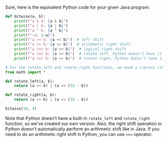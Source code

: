 Sure, here is the equivalent Python code for your given Java program:

```python
def bitwise(a, b):
    print(f"a & b: {a & b}")
    print(f"a | b: {a | b}")
    print(f"a ^ b: {a ^ b}")
    print(f"~a: {~a}")
    print(f"a << b: {a << b}")  # left shift
    print(f"a >> b: {a >> b}")  # arithmetic right shift
    print(f"a >>> b: {a >> b}")  # logical right shift
    print(f"a rol b: {a << b}")  # rotate left, Python doesn't have it natively
    print(f"a ror b: {a >> b}")  # rotate right, Python doesn't have it natively

# For the rotate_left and rotate_right functions, we need a library like math which isn't available in python
from math import *

def rotate_left(a, b):
    return (a << b) | (a >> (32 - b))

def rotate_right(a, b):
    return (a >> b) | (a << (32 - b)) 

bitwise(10, 4)
```

Note that Python doesn't have a built-in `rotate_left` and `rotate_right` function, so we've created our own version. Also, the right shift operation in Python doesn't automatically perform an arithmetic shift like in Java. If you need to do an arithmetic right shift in Python, you can use `>>=` operator.
